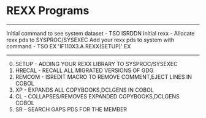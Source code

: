 # REXX Programs

--------------------------------------------------------------------------
Initial command to see system dataset - TSO ISRDDN
Initial rexx - Allocate rexx pds to SYSPROC/SYSEXEC
Add your rexx pds to system with command - TSO EX 'IF110X3.A.REXX(SETUP)' EX

--------------------------------------------------------------------------
0.  SETUP        - ADDING YOUR REXX LIBRARY TO SYSPROC/SYSEXEC
1.  HRECAL       - RECALL ALL MIGRATED VERSIONS OF GDG                 
2.  REMCOM       - ISREDIT MACRO TO REMOVE COMMENT,EJECT LINES IN COBOL
3.  XP           - EXPANDS ALL COPYBOOKS,DCLGENS IN COBOL              
4.  CL           - COLLAPSES/REMOVES EXPANDED COPYBOOKS,DCLGENS COBOL  
5.  SR <MEMNAME> - SEARCH GAPS PDS FOR THE MEMBER                      
